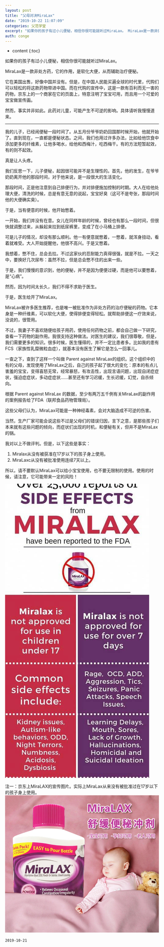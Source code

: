 ```yaml
---
layout: post
title: "父母对决MiraLax"
date: "2019-10-22 11:07:09"
categories: 父范学堂
excerpt: "如果你的孩子有过小儿便秘，相信你很可能就听过MiraLax。 MiraLax是一款非处方药，它的作用，是软化大便，从而辅助治疗便秘。 它在美国出..."
auth: conge
---
```

* content
{:toc}

如果你的孩子有过小儿便秘，相信你很可能就听过MiraLax。

MiraLax是一款非处方药，它的作用，是软化大便，从而辅助治疗便秘。

它在美国出售，好像中国并没有。但是，在中国人民能买遍全球的时代里，代购们可以轻松的将这款药物带进中国。而在代购的宣传中，这是一款有百利而无一害的药物，京东上的一个商家在它的页面上，特意注明了宝宝可用，而且用一个可爱的宝宝做宣传画。

然而，事实并非如此。此药对儿童，可能产生不可逆的影响。具体请听我慢慢道来。


----

我的儿子，已经闹便秘一段时间了。从五月份爷爷奶奶回国那时候开始，他就开始了。直到现在，一直都是便秘状态。之间，我们也用过许多办法，比如给他饮食中添加更多的纤维素，让他多喝水，给他和西梅汁，吃西梅干。有的方法短暂起效，有的则不起效。

真是让人头疼。

我们反思一下，儿子便秘，起因很可能并不是生理性的。首先，他的发生，在爷爷奶奶离开他的那段时间，对于他来说，是一段很大的生活变化。

那段时间，正是他注意到自己排便行为，并对排便施加控制的时期。大人在给他处理大便，清洗的时候，总是有意无意的说起，宝宝好臭（这可不是夸张，那段时间他的大便确实臭）。

于是，当有便意的时候，他开始憋着。

一开始，我们并没有在意。女儿在同样年龄的时候，曾经也有那么一段时间，但很快就调整过来，从躲起来拉到纸尿裤里，变成了在小马桶上排便。

可是儿子的情况，却没有那么顺利。他一有便意就憋着，一憋着，就浑身扭动，看着就难受。大人开始提醒他，他很不高兴。于是又憋着。

我想着，憋不住，总会去拉。不过这家伙的忍耐能力真得很强，就是不拉。一天之中，要换好几次尿布：虽然不拉，但是总会憋不住的出来一些。

于是，我们慢慢的意识到，他的便秘，并不是因为便便过硬，而是他可以要憋着，是“心病”。

然而，因为时间太长久，我们不得不求助于医生。

于是，医生给开了MiraLax。

MiraLax被许多医生推荐，也是唯一被批准作为非处方药的治疗便秘的药物。它本身是一种纤维素，可以软化大便，使得排便变得轻松。就帮助排便这一疗效来说，没说的，很管用。

不过，我妻子不喜欢随便给孩子用药，使用任何药物之前，都会自己做一下研究，查看一下药物的副作用。我很支持这种做法。对医生的建议，我们很尊敬，但是，我们需要更多的知识。很多时候，医生懂得的，并不一定比患者多。比如我的患有FCS（家族性乳糜微粒血症），就基本没有医生了解它是怎么一回事儿。

一查之下，查到了这样一个叫做 Parent against MiraLax的组织。这个组织中的有的父母，发现使用了MiraLax之后，自己的孩子起了很大的变化：原本的有点儿害羞的宝宝，变得喜怒无常，经常暴怒，有攻击性，出现言语问题，出现自闭症症状，强迫症症状，多动症症状……甚至还有学习迟缓，生长迟缓，幻觉，自杀倾向。

根据 Parent against MiraLax 的数据，至少有两万五千例有关MiraLax的副作用的案例报告给了FDA（联邦食品药物管理局）。

这些父母们认为，MiraLax可能是一种神经毒素，会对大脑造成不可逆的伤害。

当然，生产厂家可能会说这些不过是父母们的错误归因，言下之意，是那些孩子们本来就有这些问题的倾向，而症状们出现的时机，和便秘有关，但并不是MiraLax的锅。

我对以上不做评判。但是，以下这些是事实：

1. Miralax从没有被获准在17岁以下的孩子身上使用。
2. MiraLaxc从没有被批准使用连续7天以上。

所以，请不要默认MiraLax可以给小宝宝使用，也不要无限制的使用。使用的时候，请注意，它可能带来一定的风险！

![ ](/assets/images/父范学堂/118382-fbb049e445ce4243.png)

注一：京东上MiraLAX的宣传图片。实际上MiraLax从来没有被批准过在17岁以下的孩子身上使用。
![From JD，有可能是虚假宣传！](/assets/images/父范学堂/118382-0f892ee0a7b023d4.png)


```
2019-10-21
```
